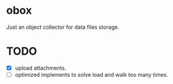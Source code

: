 # obox
Just an object collector for data files storage.

# TODO

- [x] upload attachments.
- [ ] optimized implements to solve load and walk too many times.
